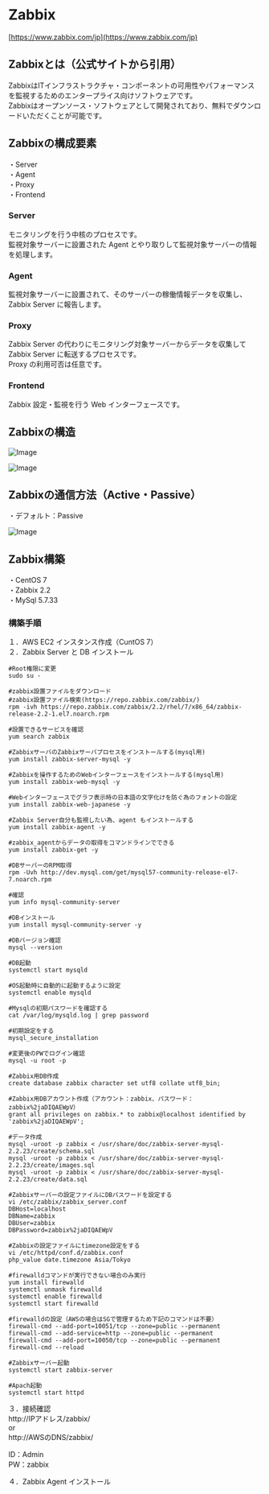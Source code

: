 # Zabbix
[https://www.zabbix.com/jp](https://www.zabbix.com/jp)

## Zabbixとは（公式サイトから引用）
ZabbixはITインフラストラクチャ・コンポーネントの可用性やパフォーマンスを監視するためのエンタープライス向けソフトウェアです。  
Zabbixはオープンソース・ソフトウェアとして開発されており、無料でダウンロードいただくことが可能です。  

## Zabbixの構成要素

・Server  
・Agent  
・Proxy  
・Frontend  

### Server
モニタリングを行う中核のプロセスです。  
監視対象サーバーに設置された Agent とやり取りして監視対象サーバーの情報を処理します。

### Agent
監視対象サーバーに設置されて、そのサーバーの稼働情報データを収集し、Zabbix Server に報告します。

### Proxy
Zabbix Server の代わりにモニタリング対象サーバーからデータを収集して Zabbix Server に転送するプロセスです。   
Proxy の利用可否は任意です。  

### Frontend
Zabbix 設定・監視を行う Web インターフェースです。

## Zabbixの構造
![Image](/resource/image/zabbix-diagram.png)
  
![Image](/resource/image/zabbix-diagram2.png)

## Zabbixの通信方法（Active・Passive）
・デフォルト：Passive  
  
![Image](/resource/image/zabbix-active-passive-diagram.png)

## Zabbix構築
・CentOS 7  
・Zabbix 2.2  
・MySql 5.7.33  

### 構築手順
１．AWS EC2 インスタンス作成（CuntOS 7）  
２．Zabbix Server と DB インストール  
```
#Root権限に変更
sudo su -  

#zabbix設置ファイルをダウンロード  
#zabbix設置ファイル検索(https://repo.zabbix.com/zabbix/)
rpm -ivh https://repo.zabbix.com/zabbix/2.2/rhel/7/x86_64/zabbix-release-2.2-1.el7.noarch.rpm

#設置できるサービスを確認
yum search zabbix

#ZabbixサーバのZabbixサーバプロセスをインストールする(mysql用)
yum install zabbix-server-mysql -y

#Zabbixを操作するためのWebインターフェースをインストールする(mysql用)
yum install zabbix-web-mysql -y

#Webインターフェースでグラフ表示時の日本語の文字化けを防ぐ為のフォントの設定
yum install zabbix-web-japanese -y

#Zabbix Server自分も監視したい為、agent もインストールする
yum install zabbix-agent -y

#zabbix_agentからデータの取得をコマンドラインでできる
yum install zabbix-get -y

#DBサーバーのRPM取得
rpm -Uvh http://dev.mysql.com/get/mysql57-community-release-el7-7.noarch.rpm

#確認
yum info mysql-community-server

#DBインストール
yum install mysql-community-server -y

#DBバージョン確認
mysql --version

#DB起動
systemctl start mysqld

#OS起動時に自動的に起動するように設定
systemctl enable mysqld

#Mysqlの初期パスワードを確認する
cat /var/log/mysqld.log | grep password

#初期設定をする
mysql_secure_installation

#変更後のPWでログイン確認
mysql -u root -p

#Zabbix用DB作成
create database zabbix character set utf8 collate utf8_bin;

#Zabbix用DBアカウント作成（アカウント：zabbix、パスワード：zabbix%2jaDIQAEWpV）
grant all privileges on zabbix.* to zabbix@localhost identified by 'zabbix%2jaDIQAEWpV';

#データ作成
mysql -uroot -p zabbix < /usr/share/doc/zabbix-server-mysql-2.2.23/create/schema.sql
mysql -uroot -p zabbix < /usr/share/doc/zabbix-server-mysql-2.2.23/create/images.sql
mysql -uroot -p zabbix < /usr/share/doc/zabbix-server-mysql-2.2.23/create/data.sql

#Zabbixサーバーの設定ファイルにDBパスワードを設定する
vi /etc/zabbix/zabbix_server.conf
DBHost=localhost
DBName=zabbix
DBUser=zabbix
DBPassword=zabbix%2jaDIQAEWpV

#Zabbixの設定ファイルにtimezone設定をする
vi /etc/httpd/conf.d/zabbix.conf
php_value date.timezone Asia/Tokyo

#firewalldコマンドが実行できない場合のみ実行
yum install firewalld
systemctl unmask firewalld
systemctl enable firewalld
systemctl start firewalld

#firewalldの設定（AWSの場合はSGで管理するため下記のコマンドは不要）
firewall-cmd --add-port=10051/tcp --zone=public --permanent
firewall-cmd --add-service=http --zone=public --permanent
firewall-cmd --add-port=10050/tcp --zone=public --permanent
firewall-cmd --reload

#Zabbixサーバー起動
systemctl start zabbix-server

#Apach起動
systemctl start httpd
```

３．接続確認  
http://IPアドレス/zabbix/  
or  
http://AWSのDNS/zabbix/  

ID：Admin  
PW：zabbix  

４．Zabbix Agent インストール

